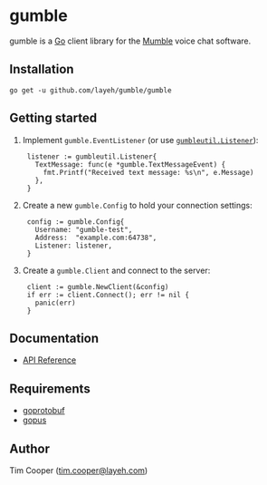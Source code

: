 # gumble

gumble is a [Go](https://golang.org/) client library for the
[Mumble](http://mumble.info) voice chat software.

## Installation

    go get -u github.com/layeh/gumble/gumble

## Getting started

1. Implement `gumble.EventListener` (or use
   [`gumbleutil.Listener`](https://github.com/layeh/gumble/tree/master/gumbleutil)):

        listener := gumbleutil.Listener{
          TextMessage: func(e *gumble.TextMessageEvent) {
            fmt.Printf("Received text message: %s\n", e.Message)
          },
        }

2. Create a new `gumble.Config` to hold your connection settings:

        config := gumble.Config{
          Username: "gumble-test",
          Address:  "example.com:64738",
          Listener: listener,
        }

3. Create a `gumble.Client` and connect to the server:

        client := gumble.NewClient(&config)
        if err := client.Connect(); err != nil {
          panic(err)
        }

## Documentation

- [API Reference](https://godoc.org/github.com/layeh/gumble/gumble)

## Requirements

- [goprotobuf](https://code.google.com/p/goprotobuf/)
- [gopus](https://github.com/layeh/gopus)

## Author

Tim Cooper (<tim.cooper@layeh.com>)
